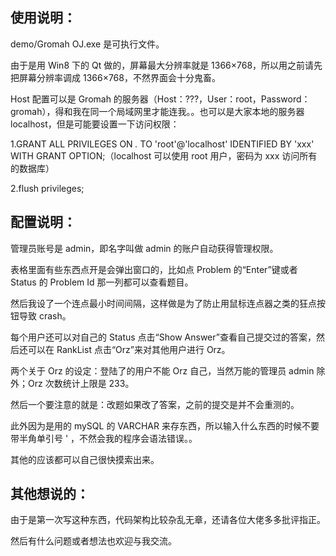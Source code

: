 ## 使用说明：

demo/Gromah OJ.exe 是可执行文件。

由于是用 Win8 下的 Qt 做的，屏幕最大分辨率就是 1366×768，所以用之前请先把屏幕分辨率调成 1366×768，不然界面会十分鬼畜。

Host 配置可以是 Gromah 的服务器（Host：???，User：root，Password：gromah），得和我在同一个局域网里才能连我。。也可以是大家本地的服务器 localhost，但是可能要设置一下访问权限：

1.GRANT ALL PRIVILEGES ON *.* TO 'root'@'localhost' IDENTIFIED BY 'xxx' WITH GRANT OPTION;（localhost 可以使用 root 用户，密码为 xxx 访问所有的数据库）

2.flush privileges;

## 配置说明：

管理员账号是 admin，即名字叫做 admin 的账户自动获得管理权限。

表格里面有些东西点开是会弹出窗口的，比如点 Problem 的“Enter”键或者 Status 的 Problem Id 那一列都可以查看题目。

然后我设了一个连点最小时间间隔，这样做是为了防止用鼠标连点器之类的狂点按钮导致 crash。

每个用户还可以对自己的 Status 点击“Show Answer”查看自己提交过的答案，然后还可以在 RankList 点击“Orz”来对其他用户进行 Orz。

两个关于 Orz 的设定：登陆了的用户不能 Orz 自己，当然万能的管理员 admin 除外；Orz 次数统计上限是 233。

然后一个要注意的就是：改题如果改了答案，之前的提交是并不会重测的。

此外因为是用的 mySQL 的 VARCHAR 来存东西，所以输入什么东西的时候不要带半角单引号 ' ，不然会我的程序会语法错误。。

其他的应该都可以自己很快摸索出来。

## 其他想说的：

由于是第一次写这种东西，代码架构比较杂乱无章，还请各位大佬多多批评指正。

然后有什么问题或者想法也欢迎与我交流。
